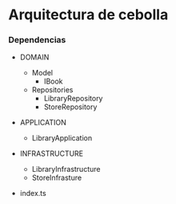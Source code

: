# Arquitectura de cebolla

### Dependencias

- DOMAIN

  - Model
    - IBook
  - Repositories
    - LibraryRepository
    - StoreRepository

- APPLICATION

  - LibraryApplication

- INFRASTRUCTURE

  - LibraryInfrastructure
  - StoreInfrasture

- index.ts
